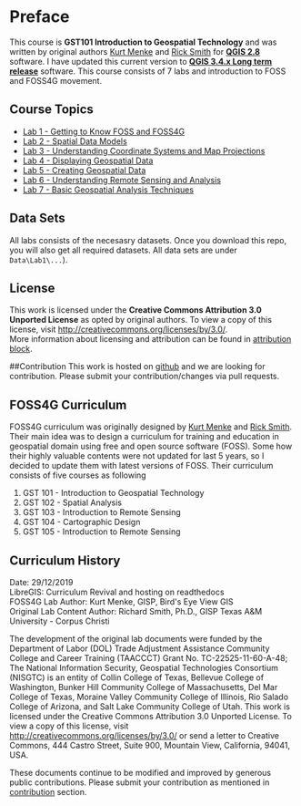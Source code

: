 # Preface
This course is **GST101 Introduction to Geospatial Technology** and was written by original authors [Kurt Menke](https://twitter.com/geomenke) and [Rick Smith](https://github.com/RickSmith)
 for [**QGIS 2.8**](https://www.qgis.org) software. I have updated this current version to [**QGIS 3.4.x Long term release**](https://www.qgis.org) software. 
 This course consists of 7 labs and introduction to FOSS and FOSS4G movement. 

## Course Topics
* [Lab 1 - Getting to Know FOSS and FOSS4G](Lab0.md)
* [Lab 2 - Spatial Data Models](Lab2.md)
* [Lab 3 - Understanding Coordinate Systems and Map Projections](Lab3.md)
* [Lab 4 - Displaying Geospatial Data](Lab4.md)
* [Lab 5 - Creating Geospatial Data](Lab5.md)
* [Lab 6 - Understanding Remote Sensing and Analysis](Lab6.md)
* [Lab 7 - Basic Geospatial Analysis Techniques](Lab7.md)

## Data Sets
All labs consists of the necesasry datasets. Once you download this repo, you will also get all required datasets.
All data sets are under `Data\Lab1\...`). 

## License  
This work is licensed under the **Creative Commons Attribution 3.0 Unported License** as opted by original authors. 
To view a copy of this license, visit <http://creativecommons.org/licenses/by/3.0/>.  
More information about licensing and attribution can be found in [attribution block](../Attribution_Block_for_Lab_Documents.md).

##Contribution
This work is hosted on [github](https://github.com/libregis/GST101) and we are looking for contribution. Please submit your contribution/changes via pull requests. 

## FOSS4G Curriculum
FOSS4G curriculum was originally designed by [Kurt Menke](https://twitter.com/geomenke) and [Rick Smith](https://github.com/RickSmith). 
Their main idea was to design a curriculum for training and education in geospatial domain using free and open source software (FOSS). 
Some how their highly valuable contents were not updated for last 5 years, so I decided to update them with latest versions of 
FOSS. Their curriculum consists of five courses as following

1. GST 101 - Introduction to Geospatial Technology
2. GST 102 - Spatial Analysis
3. GST 103 - Introduction to Remote Sensing 
4. GST 104 - Cartographic Design 
5. GST 105 - Introduction to Remote Sensing 

## Curriculum History
Date: 29/12/2019  
LibreGIS: Curriculum Revival and hosting on readthedocs  
FOSS4G Lab Author: Kurt Menke, GISP, Bird's Eye View GIS  
Original Lab Content Author:
Richard Smith, Ph.D., GISP
Texas A&M University - Corpus Christi

The development of the original lab documents were funded by the Department of Labor (DOL) Trade Adjustment Assistance Community College and Career Training (TAACCCT) Grant No.  TC-22525-11-60-A-48; The National Information Security, Geospatial Technologies Consortium (NISGTC) is an entity of Collin College of Texas, Bellevue College of Washington, Bunker Hill Community College of Massachusetts, Del Mar College of Texas, Moraine Valley Community College of Illinois, Rio Salado College of Arizona, and Salt Lake Community College of Utah.  This work is licensed under the Creative Commons Attribution 3.0 Unported License.  To view a copy of this license, visit <http://creativecommons.org/licenses/by/3.0/> or send a letter to Creative Commons, 444 Castro Street, Suite 900, Mountain View, California, 94041, USA.  

These documents continue to be modified and improved by generous public contributions. Please submit your contribution as mentioned in [contribution](#contribution) section.
